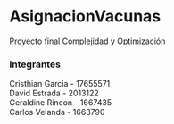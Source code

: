 # AsignacionVacunas
Proyecto final Complejidad y Optimización

<h3>Integrantes</h3>
Cristhian Garcia - 17655571<br>
David Estrada - 2013122<br>
Geraldine Rincon - 1667435<br>
Carlos Velanda - 1663790<br>
